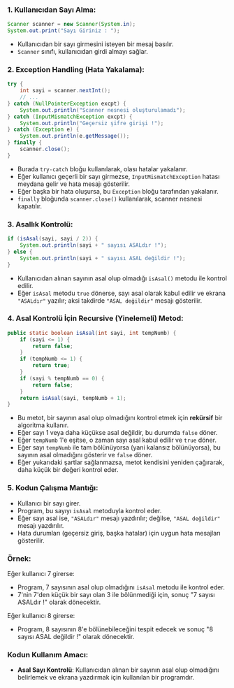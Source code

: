 ### 1. **Kullanıcıdan Sayı Alma:**
   ```java
   Scanner scanner = new Scanner(System.in);
   System.out.print("Sayı Giriniz : ");
   ```
- Kullanıcıdan bir sayı girmesini isteyen bir mesaj basılır.
- `Scanner` sınıfı, kullanıcıdan girdi almayı sağlar.

### 2. **Exception Handling (Hata Yakalama):**
   ```java
   try {
       int sayi = scanner.nextInt();
       // ...
   } catch (NullPointerException excpt) {
       System.out.println("Scanner nesnesi oluşturulamadı");
   } catch (InputMismatchException excpt) {
       System.out.println("Geçersiz şifre girişi !");
   } catch (Exception e) {
       System.out.println(e.getMessage());
   } finally {
       scanner.close();
   }
   ```
- Burada `try-catch` bloğu kullanılarak, olası hatalar yakalanır.
- Eğer kullanıcı geçerli bir sayı girmezse, `InputMismatchException` hatası meydana gelir ve hata mesajı gösterilir.
- Eğer başka bir hata oluşursa, bu `Exception` bloğu tarafından yakalanır.
- `finally` bloğunda `scanner.close()` kullanılarak, scanner nesnesi kapatılır.

### 3. **Asallık Kontrolü:**
   ```java
   if (isAsal(sayi, sayi / 2)) {
       System.out.println(sayi + " sayısı ASALdır !");
   } else {
       System.out.println(sayi + " sayısı ASAL değildir !");
   }
   ```
- Kullanıcıdan alınan sayının asal olup olmadığı `isAsal()` metodu ile kontrol edilir.
- Eğer `isAsal` metodu `true` dönerse, sayı asal olarak kabul edilir ve ekrana `"ASALdır"` yazılır; aksi takdirde `"ASAL değildir"` mesajı gösterilir.

### 4. **Asal Kontrolü İçin Recursive (Yinelemeli) Metod:**
   ```java
   public static boolean isAsal(int sayi, int tempNumb) {
       if (sayi <= 1) {
           return false;
       }
       if (tempNumb <= 1) {
           return true;
       }
       if (sayi % tempNumb == 0) {
           return false;
       }
       return isAsal(sayi, tempNumb + 1);
   }
   ```
- Bu metot, bir sayının asal olup olmadığını kontrol etmek için **rekürsif** bir algoritma kullanır.
- Eğer sayı 1 veya daha küçükse asal değildir, bu durumda `false` döner.
- Eğer `tempNumb` 1'e eşitse, o zaman sayı asal kabul edilir ve `true` döner.
- Eğer sayı `tempNumb` ile tam bölünüyorsa (yani kalansız bölünüyorsa), bu sayının asal olmadığını gösterir ve `false` döner.
- Eğer yukarıdaki şartlar sağlanmazsa, metot kendisini yeniden çağırarak, daha küçük bir değeri kontrol eder.

### 5. **Kodun Çalışma Mantığı:**
- Kullanıcı bir sayı girer.
- Program, bu sayıyı `isAsal` metoduyla kontrol eder.
- Eğer sayı asal ise, `"ASALdır"` mesajı yazdırılır; değilse, `"ASAL değildir"` mesajı yazdırılır.
- Hata durumları (geçersiz giriş, başka hatalar) için uygun hata mesajları gösterilir.

### Örnek:
Eğer kullanıcı 7 girerse:
- Program, 7 sayısının asal olup olmadığını `isAsal` metodu ile kontrol eder.
- 7'nin 7'den küçük bir sayı olan 3 ile bölünmediği için, sonuç "7 sayısı ASALdır !" olarak dönecektir.

Eğer kullanıcı 8 girerse:
- Program, 8 sayısının 8'e bölünebileceğini tespit edecek ve sonuç "8 sayısı ASAL değildir !" olarak dönecektir.

### Kodun Kullanım Amacı:
- **Asal Sayı Kontrolü**: Kullanıcıdan alınan bir sayının asal olup olmadığını belirlemek ve ekrana yazdırmak için kullanılan bir programdır.
